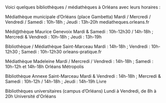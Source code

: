Voici quelques bibliothèques / médiathèques à Orléans avec leurs horaires :

Médiathèque municipale d’Orléans (place Gambetta)
Mardi / Mercredi / Vendredi / Samedi : 10h-18h ; Jeudi : 13h-20h 
mediatheques.orleans.fr

Médi@thèque Maurice Genevoix
Mardi & Samedi : 10h-12h30 / 14h-18h ; Mercredi & Vendredi : 10h-18h ; Jeudi : 13h-19h 

Bibliothèque / Médiathèque Saint-Marceau
Mardi : 14h-18h ; Vendredi : 10h-12h30 ; Samedi : 10h-12h30 
orleans-pratique.fr

Médiathèque Madeleine
Mardi / Mercredi / Vendredi : 14h-18h ; Samedi : 10h-12h et 14h-18h 
Orléans Métropolis

Bibliothèque Annexe Saint-Marceau
Mardi & Vendredi : 14h-18h ; Mercredi & Samedi : 10h-12h / 14h-18h ; Jeudi : 14h-19h 
Livre

Bibliothèques universitaires (campus d’Orléans)
Lundi à Vendredi, de 8h à 20h 
Université d'Orléans
